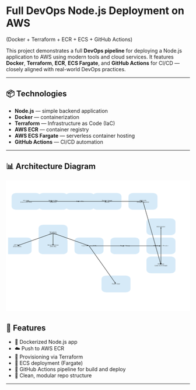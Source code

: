 #  Full DevOps Node.js Deployment on AWS 
(Docker + Terraform + ECR + ECS + GitHub Actions)

This project demonstrates a full **DevOps pipeline** for deploying a Node.js application to AWS using modern tools and cloud services. It features **Docker**, **Terraform**, **ECR**, **ECS Fargate**, and **GitHub Actions** for CI/CD — closely aligned with real-world DevOps practices.

---

## 📦 Technologies

- **Node.js** — simple backend application
- **Docker** — containerization
- **Terraform** — Infrastructure as Code (IaC)
- **AWS ECR** — container registry
- **AWS ECS Fargate** — serverless container hosting
- **GitHub Actions** — CI/CD automation

---
## 📊 Architecture Diagram

![Full DevOps AWS Pipeline](./full_devops_aws_pipeline.png)

## 🎯 Features

- 🐳 Dockerized Node.js app
- ☁️ Push to AWS ECR
- 🔧 Provisioning via Terraform
- 🚀 ECS deployment (Fargate)
- 🔁 GitHub Actions pipeline for build and deploy
- 📄 Clean, modular repo structure

---
